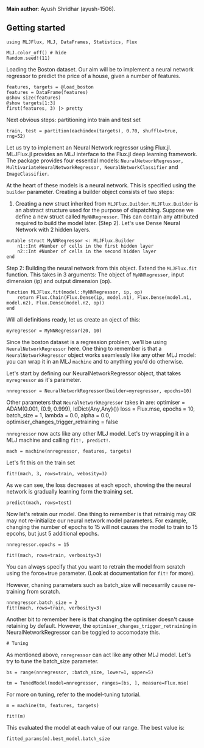 <!--This file was generated, do not modify it.-->
**Main author**: Ayush Shridhar (ayush-1506).

## Getting started

```julia:ex1
using MLJFlux, MLJ, DataFrames, Statistics, Flux

MLJ.color_off() # hide
Random.seed!(11)
```

Loading the Boston dataset. Our aim will be to implement a
neural network regressor to predict the price of a house,
given a number of features.

```julia:ex2
features, targets = @load_boston
features = DataFrame(features)
@show size(features)
@show targets[1:3]
first(features, 3) |> pretty
```

Next obvious steps: partitioning into train and test set

```julia:ex3
train, test = partition(eachindex(targets), 0.70, shuffle=true, rng=52)
```

Let us try to implement an Neural Network regressor using
Flux.jl. MLJFlux.jl provides an MLJ interface to the Flux.jl
deep learning framework. The package provides four essential
models: `NeuralNetworkRegressor, MultivariateNeuralNetworkRegressor,
NeuralNetworkClassifier` and `ImageClassifier`.

At the heart of these models is a neural network. This is specified using
the `builder` parameter. Creating a builder object consists of two steps:
1. Creating a new struct inherited from `MLJFlux.Builder`. `MLJFlux.Builder`
is an abstract structure used for the purpose of dispatching. Suppose we define
a new struct called `MyNNRegressor`. This can contain any attributed required to
build the model later. (Step 2). Let's use Dense Neural Network with 2 hidden layers.

```julia:ex4
mutable struct MyNNRegressor <: MLJFlux.Builder
    n1::Int #Number of cells in the first hidden layer
    n2::Int #Number of cells in the second hidden layer
end
```

Step 2: Building the neural network from this object.
Extend the `MLJFlux.fit` function. This takes in 3 arguments: The object of
`MyNNRegressor`, input dimension (ip) and output dimension (op).

```julia:ex5
function MLJFlux.fit(model::MyNNRegressor, ip, op)
    return Flux.Chain(Flux.Dense(ip, model.n1), Flux.Dense(model.n1, model.n2), Flux.Dense(model.n2, op))
end
```

Will all definitions ready, let us create an oject of this:

```julia:ex6
myregressor = MyNNRegressor(20, 10)
```

Since the boston dataset is a regression problem, we'll be using
`NeuralNetworkRegressor` here. One thing to remember is that
a `NeuralNetworkRegressor` object works seamlessly like any other
MLJ model: you can wrap it in an  MLJ `machine` and to anything
you'd do otherwise.

Let's start by defining our NeuralNetworkRegressor object, that takes `myregressor`
as it's parameter.

```julia:ex7
nnregressor = NeuralNetworkRegressor(builder=myregressor, epochs=10)
```

Other parameters that `NeuralNetworkRegressor` takes in are:
optimiser = ADAM(0.001, (0.9, 0.999), IdDict{Any,Any}())
loss = Flux.mse,
epochs = 10,
batch_size = 1,
lambda = 0.0,
alpha = 0.0,
optimiser_changes_trigger_retraining = false

`nnregressor` now acts like any other MLJ model. Let's try wrapping it in a
MLJ machine and calling `fit!, predict!`.

```julia:ex8
mach = machine(nnregressor, features, targets)
```

Let's fit this on the train set

```julia:ex9
fit!(mach, 3, rows=train, vebosity=3)
```

As we can see, the loss decreases at each epoch, showing the the neural network
is gradually learning form the training set.

```julia:ex10
predict(mach, rows=test)
```

Now let's retrain our model. One thing to remember is that retrainig may OR may not
re-initialize our neural network model parameters. For example, changing the number of
epochs to 15 will not causes the model to train to 15 epcohs, but just 5 additional
epochs.

```julia:ex11
nnregressor.epochs = 15

fit!(mach, rows=train, verbosity=3)
```

You can always specify that you want to retrain the model from scratch using the force=true
parameter. (Look at documentation for `fit!` for more).

However, chaning parameters such as batch_size will necesarrily cause re-training from scratch.

```julia:ex12
nnregressor.batch_size = 2
fit!(mach, rows=train, verbosity=3)
```

Another bit to remember here is that changing the optimiser doesn't cause retaining by default.
However, the `optimiser_changes_trigger_retraining` in NeuralNetworkRegressor can be toggled to
accomodate this.

```julia:ex13
# Tuning
```

As mentioned above, `nnregressor` can act like any other MLJ model. Let's try to tune the
batch_size parameter.

```julia:ex14
bs = range(nnregressor, :batch_size, lower=1, upper=5)

tm = TunedModel(model=nnregressor, ranges=[bs, ], measure=Flux.mse)
```

For more on tuning, refer to the model-tuning tutorial.

```julia:ex15
m = machine(tm, features, targets)

fit!(m)
```

This evaluated the model at each value of our range.
The best value is:

```julia:ex16
fitted_params(m).best_model.batch_size
```

